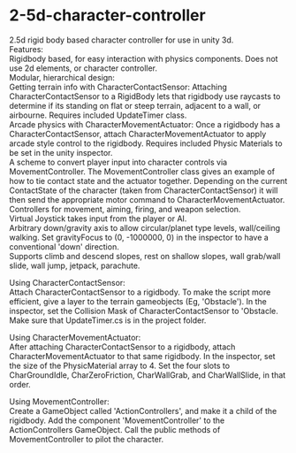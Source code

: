 # 2-5d-character-controller

2.5d rigid body based character controller for use in unity 3d.  
Features:  
Rigidbody based, for easy interaction with physics components. Does not use 2d elements, or character controller.  
Modular, hierarchical design:  
    Getting terrain info with CharacterContactSensor: Attaching CharacterContactSensor to a RigidBody lets that rigidbody use raycasts to determine if its standing on flat or steep terrain, adjacent to a wall, or airbourne. Requires included UpdateTimer class.  
    Arcade physics with CharacterMovementActuator: Once a rigidbody has a CharacterContactSensor, attach CharacterMovementActuator to apply arcade style control to the rigidbody. Requires included Physic Materials to be set in the unity inspector.  
    A scheme to convert player input into character controls via MovementController. The MovementController class gives an example of how to tie contact state and the actuator together. Depending on the current ContactState of the character (taken from CharacterContactSensor) it will then send the appropriate motor command to CharacterMovementActuator.
    Controllers for movement, aiming, firing, and weapon selection.  
    Virtual Joystick takes input from the player or AI.  
Arbitrary down/gravity axis to allow circular/planet type levels, wall/ceiling walking. Set gravityFocus to (0, -1000000, 0) in the inspector to have a conventional 'down' direction.  
Supports climb and descend slopes, rest on shallow slopes, wall grab/wall slide, wall jump, jetpack, parachute.  

Using CharacterContactSensor:  
Attach CharacterContactSensor to a rigidbody. To make the script more efficient, give a layer to the terrain gameobjects (Eg, 'Obstacle'). In the inspector, set the Collision Mask of CharacterContactSensor to 'Obstacle.
Make sure that UpdateTimer.cs is in the project folder.
    
Using CharacterMovementActuator:  
After attaching CharacterContactSensor to a rigidbody, attach CharacterMovementActuator to that same rigidbody. In the inspector, set the size of the PhysicMaterial array to 4. Set the four slots to CharGroundIdle, CharZeroFriction, CharWallGrab, and CharWallSlide, in that order.

Using MovementController:  
Create a GameObject called 'ActionControllers', and make it a child of the rigidbody. Add the component 'MovementController' to the ActionControllers GameObject. Call the public methods of MovementController to pilot the character.